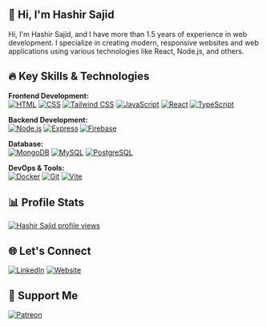 ## 👋 Hi, I'm Hashir Sajid

Hi, I'm Hashir Sajid, and I have more than 1.5 years of experience in web development. I specialize in creating modern, responsive websites and web applications using various technologies like React, Node.js, and others.

## 🔥 Key Skills & Technologies

**Frontend Development:**  
[![HTML](https://img.shields.io/badge/HTML-%23E34F26?style=for-the-badge&logo=html5&logoColor=white)](https://developer.mozilla.org/en-US/docs/Web/HTML)
[![CSS](https://img.shields.io/badge/CSS-%231572B6?style=for-the-badge&logo=css3&logoColor=white)](https://developer.mozilla.org/en-US/docs/Web/CSS)
[![Tailwind CSS](https://img.shields.io/badge/Tailwind%20CSS-%2338B2AC?style=for-the-badge&logo=tailwind-css&logoColor=white)](https://tailwindcss.com/)
[![JavaScript](https://img.shields.io/badge/JavaScript-%23F7DF1E?style=for-the-badge&logo=javascript&logoColor=black)](https://developer.mozilla.org/en-US/docs/Web/JavaScript)
[![React](https://img.shields.io/badge/React-%2361DAFB?style=for-the-badge&logo=react&logoColor=black)](https://reactjs.org/)
[![TypeScript](https://img.shields.io/badge/TypeScript-%23007ACC?style=for-the-badge&logo=typescript&logoColor=white)](https://www.typescriptlang.org/)

**Backend Development:**  
[![Node.js](https://img.shields.io/badge/Node.js-%23339933?style=for-the-badge&logo=node.js&logoColor=white)](https://nodejs.org/)
[![Express](https://img.shields.io/badge/Express-%23000000?style=for-the-badge&logo=express&logoColor=white)](https://expressjs.com/)
[![Firebase](https://img.shields.io/badge/Firebase-%23039BE5?style=for-the-badge&logo=firebase&logoColor=white)](https://firebase.google.com/)

**Database:**  
[![MongoDB](https://img.shields.io/badge/MongoDB-%2300A900?style=for-the-badge&logo=mongodb&logoColor=white)](https://www.mongodb.com/) 
[![MySQL](https://img.shields.io/badge/MySQL-%234479A1?style=for-the-badge&logo=mysql&logoColor=white)](https://www.mysql.com/) 
[![PostgreSQL](https://img.shields.io/badge/PostgreSQL-%23430098?style=for-the-badge&logo=postgresql&logoColor=white)](https://www.postgresql.org/)

**DevOps & Tools:**  
[![Docker](https://img.shields.io/badge/Docker-%232496ED?style=for-the-badge&logo=docker&logoColor=white)](https://www.docker.com/)
[![Git](https://img.shields.io/badge/Git-%23F05032?style=for-the-badge&logo=git&logoColor=white)](https://git-scm.com/)
[![Vite](https://img.shields.io/badge/Vite-%2300BFFF?style=for-the-badge&logo=vite&logoColor=white)](https://vitejs.dev/)

## 📊 Profile Stats
[![Hashir Sajid profile views](https://u8views.com/api/v1/github/profiles/161859417/views/day-week-month-total-count.svg)](https://u8views.com/github/hs96300k)

## 🌐 Let's Connect
[![LinkedIn](https://img.shields.io/badge/LinkedIn-blue?style=for-the-badge&logoColor=white)](https://www.linkedin.com/in/hashirsajid)
[![Website](https://img.shields.io/badge/Website-yellow?style=for-the-badge&logo=vercel&logoColor=white)](https://hashirsajid.vercel.app/)

## 🧡 Support Me
[![Patreon](https://img.shields.io/badge/Patreon-black?style=for-the-badge&logo=patreon&logoColor=white)](https://www.patreon.com/hs96300k)


